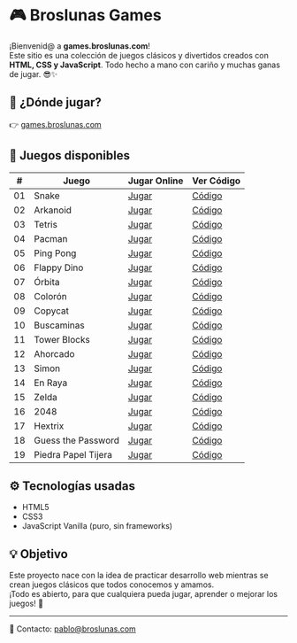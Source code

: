 # 🎮 Broslunas Games

¡Bienvenid@ a **games.broslunas.com**!  
Este sitio es una colección de juegos clásicos y divertidos creados con **HTML, CSS y JavaScript**. Todo hecho a mano con cariño y muchas ganas de jugar. 😎✨

## 🚀 ¿Dónde jugar?
👉 [games.broslunas.com](https://games.broslunas.com)

## 🎲 Juegos disponibles

| #  | Juego                | Jugar Online                                         | Ver Código                                                  |
|----|----------------------|------------------------------------------------------|--------------------------------------------------------------|
| 01 | Snake                | [Jugar](https://games.broslunas.com/01-snake)        | [Código](https://github.com/Broslunas/Games/01-snake)               |
| 02 | Arkanoid             | [Jugar](https://games.broslunas.com/02-arkanoid-game)| [Código](https://github.com/Broslunas/Games/02-arkanoid-game)       |
| 03 | Tetris               | [Jugar](https://games.broslunas.com/03-tetris)       | [Código](https://github.com/Broslunas/Games/03-tetris)              |
| 04 | Pacman               | [Jugar](https://games.broslunas.com/04-pacman)       | [Código](https://github.com/Broslunas/Games/04-pacman)              |
| 05 | Ping Pong            | [Jugar](https://games.broslunas.com/05-pingpong)     | [Código](https://github.com/Broslunas/Games/05-pingpong)            |
| 06 | Flappy Dino          | [Jugar](https://games.broslunas.com/06-flappy-dino)  | [Código](https://github.com/Broslunas/Games/06-flappy-dino)         |
| 07 | Órbita               | [Jugar](https://games.broslunas.com/07-orbita)       | [Código](https://github.com/Broslunas/Games/07-orbita)              |
| 08 | Colorón              | [Jugar](https://games.broslunas.com/08-coloron)      | [Código](https://github.com/Broslunas/Games/08-coloron)             |
| 09 | Copycat              | [Jugar](https://games.broslunas.com/09-copycat)      | [Código](https://github.com/Broslunas/Games/09-copycat)             |
| 10 | Buscaminas           | [Jugar](https://games.broslunas.com/10-buscaminas)   | [Código](https://github.com/Broslunas/Games/10-buscaminas)          |
| 11 | Tower Blocks         | [Jugar](https://games.broslunas.com/11-towerblocks)  | [Código](https://github.com/Broslunas/Games/11-towerblocks)         |
| 12 | Ahorcado             | [Jugar](https://games.broslunas.com/12-ahorcado)     | [Código](https://github.com/Broslunas/Games/12-ahorcado)            |
| 13 | Simon                | [Jugar](https://games.broslunas.com/13-simon)        | [Código](https://github.com/Broslunas/Games/13-simon)               |
| 14 | En Raya              | [Jugar](https://games.broslunas.com/14-3-en-raya)    | [Código](https://github.com/Broslunas/Games/14-3-en-raya)           |
| 15 | Zelda                | [Jugar](https://games.broslunas.com/15-zelda)        | [Código](https://github.com/Broslunas/Games/15-zelda)               |
| 16 | 2048                 | [Jugar](https://games.broslunas.com/16-2048)         | [Código](https://github.com/Broslunas/Games/16-2048)                |
| 17 | Hextrix              | [Jugar](https://games.broslunas.com/17-hextrix)      | [Código](https://github.com/Broslunas/Games/17-hextrix)             |
| 18 | Guess the Password   | [Jugar](https://games.broslunas.com/18-guess-the-password) | [Código](https://github.com/Broslunas/Games/18-guess-the-password) |
| 19 | Piedra Papel Tijera  | [Jugar](https://games.broslunas.com/19-rock-paper-scissors) | [Código](https://github.com/Broslunas/Games/19-rock-paper-scissors) |

## ⚙️ Tecnologías usadas

- HTML5  
- CSS3  
- JavaScript Vanilla (puro, sin frameworks)

## 💡 Objetivo

Este proyecto nace con la idea de practicar desarrollo web mientras se crean juegos clásicos que todos conocemos y amamos.  
¡Todo es abierto, para que cualquiera pueda jugar, aprender o mejorar los juegos! 🎉

---

💌 Contacto: [pablo@broslunas.com](mailto:pablo@broslunas.com)
